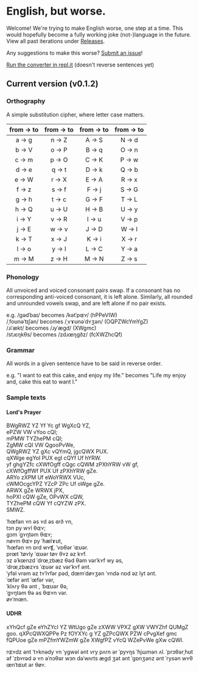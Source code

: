 # English, but worse.
Welcome! We're trying to make English worse, one step at a time. This would hopefully become a fully working joke (not-)language in the future. View all past iterations under [Releases](https://github.com/ajlee2006/english-but-worse/releases).

Any suggestions to make this worse? [Submit an issue](https://github.com/ajlee2006/english-but-worse/issues/new)!

[Run the converter in repl.it](https://repl.it/@AJLee/english-but-worse#0.1.1.py) (doesn't reverse sentences yet)

## Current version (v0.1.2)

### Orthography

A simple substitution cipher, where letter case matters.

from → to | from → to | from → to | from → to
:---: | :---: | :---: | :---:
a → g | n → Z | A → S | N → d
b → V | o → P | B → q | O → n
c → m | p → O | C → K | P → w
d → e | q → t | D → k | Q → b
e → W | r → X | E → A | R → x
f → z | s → f | F → j | S → G
g → h | t → c | G → F | T → L
h → Q | u → U | H → B | U → y
i → Y | v → R | I → u | V → p
j → E | w → v | J → D | W → l
k → T | x → J | K → i | X → r
l → o | y → I | L → C | Y → a
m → M | z → H | M → N | Z → s

### Phonology

All unvoiced and voiced consonant pairs swap. If a consonant has no corresponding anti-voiced consonant, it is left alone. Similarly, all rounded and unrounded vowels swap, and are left alone if no pair exists.

e.g. /ɡədˈbaɪ/ becomes /kətˈpɶʏ/ (hPPeVIW)  
/ˌfoʊnəˈtɪʃən/ becomes /ˌvɤʊnəˈdʏʒən/ (OQPZWcYmYgZ)  
/ɹiˈækt/ becomes /ɹyˈægd/ (XWgmc)  
/stɹɛŋkθs/ becomes /zdɹœŋgðz/ (fcXWZhcQf)

### Grammar

All words in a given sentence have to be said in reverse order.

e.g. "I want to eat this cake, and enjoy my life." becomes "Life my enjoy and, cake this eat to want I."

### Sample texts

#### Lord's Prayer

BWgRWZ YZ Yf Yc gf WgXcQ YZ,  
ePZW VW vYoo cQI;  
mPMW TYZhePM cQI;  
ZgMW cQI VW QgooPvWe,  
QWgRWZ YZ gXc vQYmQ, jgcQWX PUX.  
qXWge egYoI PUX egI cQYf Uf hYRW.  
yf ghgYZfc cXWfOgff cQgc cQWM zPXhYRW vW gf,  
cXWfOgffWf PUX Uf zPXhYRW gZe.  
ARYo zXPM Uf eWoYRWX VUc,  
cWMOcgcYPZ YZcP ZPc Uf oWge gZe.  
ARWX gZe WRWX jPX,  
hoPXI cQW gZe, OPvWX cQW,  
TYZhePM cQW Yf cQYZW zPX.  
SMWZ.  

ˈɦœfən ʏn əs ʏd əs ɞrð ʏn,  
tɔn py wʏl θɶʏ;  
gɔm ˈgʏŋtəm θɶʏ;  
nøʏm θɶʏ py ˈɦælɤʊt,  
ˈɦœfən ʏn ɒrd wʏʧ, ˈvɒθər ˈɶʊər.  
prœt ˈtøʏly ˈɶʊər tøʏ θʏz əz kʏf.  
ɔz əˈkœnzd ˈdrœˌzbæz θəd θəm vərˈkʏf wy əs,  
ˈdrœˌzbæzʏs ˈɶʊər əz vərˈkʏf ənt.  
ˈyfəl vrəm əz tʏˈlʏfər pəd, 
dœmˈdøʏʒən ˈʏndə nɒd əz lyt ənt.  
ˈœfər ənt ˈœfər vər,  
ˈklʌry θə ənt , ˈbɶʊər θə,  
ˈgʏŋtəm θə əs θɶʏn vər.  
øʏˈmœn.

#### UDHR

xYhQcf gZe eYhZYcI YZ WtUgo gZe zXWW VPXZ gXW VWYZhf QUMgZ goo. qXPcQWXQPPe Pz fOYXYc g YZ gZPcQWX PZW cPvgXef gmc fQPUoe gZe mPZfmYWZmW gZe XWgfPZ vYcQ WZePvWe gXw cQWI.

rɶʏdz ənt ˈtʏknədy ʏn ˈygwəl ənt vry pʌrn ər ˈpyʏŋs ˈɦjɯmən ʌl. ˈprɔθərˌɦʊt əf ˈzbʏrəd ə ʏn əˈnɔθər wɔn dəˈwʌrts ægd ʒət ənt ˈgɒnʒənz ənt ˈrysən wʏθ œnˈtɶʊt ər θøʏ.
